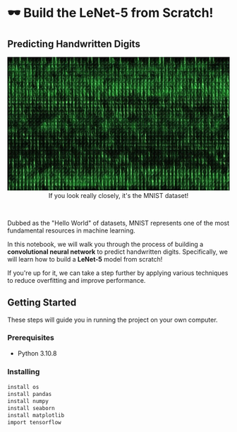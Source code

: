 # 🕶️ Build the LeNet-5 from Scratch!

## Predicting Handwritten Digits

<div align="center">
    <img src="MNIST Background Edited.jpg" alt="MNIST Matrix" style="width: 700px;"> 
</div>
<div align="center">
  If you look really closely, it's the MNIST dataset!
</div>

<div>
    
&nbsp;
    
Dubbed as the "Hello World" of datasets, MNIST represents one of the most fundamental resources in machine learning. 

In this notebook, we will walk you through the process of building a **convolutional neural network** to predict handwritten digits. Specifically, we will learn how to build a **LeNet-5** model from scratch! 

If you're up for it, we can take a step further by applying various techniques to reduce overfitting and improve performance.

## Getting Started

These steps will guide you in running the project on your own computer.

### Prerequisites

* Python 3.10.8

### Installing

```
install os
install pandas
install numpy
install seaborn
install matplotlib
import tensorflow 
```
